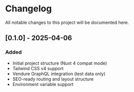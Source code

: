 # Changelog

All notable changes to this project will be documented here.

## [0.1.0] - 2025-04-06

### Added
- Initial project structure (Nuxt 4 compat mode)
- Tailwind CSS v4 support
- Vendure GraphQL integration (test data only)
- SEO-ready routing and layout structure
- Environment variable support
